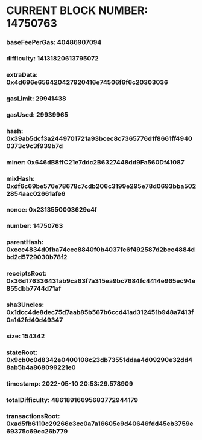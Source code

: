 # CURRENT BLOCK NUMBER: 14750763

### baseFeePerGas: 40486907094
### difficulty: 14131820613795072
### extraData: 0x4d696e656420427920416e74506f6f6c20303036
### gasLimit: 29941438
### gasUsed: 29939965
### hash: 0x39ab5dcf3a2449701721a93bcec8c7365776d1f8661ff49400373c9c3f939b7d
### miner: 0x646dB8ffC21e7ddc2B6327448dd9Fa560Df41087
### mixHash: 0xdf6c69be576e78678c7cdb206c3199e295e78d0693bba5022854aac02661afe6
### nonce: 0x2313550003629c4f
### number: 14750763
### parentHash: 0xecc4834d0fba74cec8840f0b4037fe6f492587d2bce4884dbd2d5729030b78f2
### receiptsRoot: 0x36d176336431ab9ca63f7a315ea9bc7684fc4414e965ec94e855dbb7744d71af
### sha3Uncles: 0x1dcc4de8dec75d7aab85b567b6ccd41ad312451b948a7413f0a142fd40d49347
### size: 154342
### stateRoot: 0x9cb0c0d8342e0400108c23db73551ddaa4d09290e32dd48ab5b4a868099221e0
### timestamp: 2022-05-10 20:53:29.578909
### totalDifficulty: 48618916695683772944179
### transactionsRoot: 0xad5fb6110c29266e3cc0a7a16605e9d40646fdd45eb3759e69375c69ec26b779
